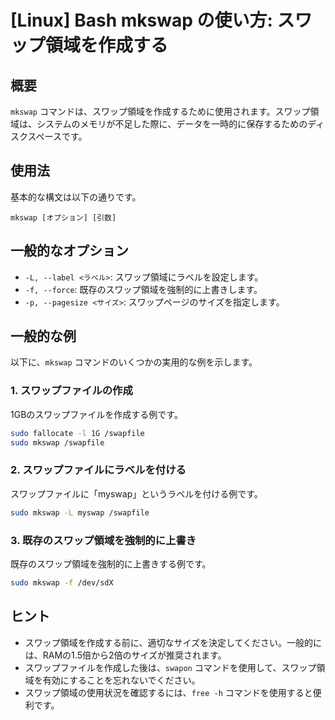 # [Linux] Bash mkswap の使い方: スワップ領域を作成する

## 概要
`mkswap` コマンドは、スワップ領域を作成するために使用されます。スワップ領域は、システムのメモリが不足した際に、データを一時的に保存するためのディスクスペースです。

## 使用法
基本的な構文は以下の通りです。

```
mkswap [オプション] [引数]
```

## 一般的なオプション
- `-L, --label <ラベル>`: スワップ領域にラベルを設定します。
- `-f, --force`: 既存のスワップ領域を強制的に上書きします。
- `-p, --pagesize <サイズ>`: スワップページのサイズを指定します。

## 一般的な例
以下に、`mkswap` コマンドのいくつかの実用的な例を示します。

### 1. スワップファイルの作成
1GBのスワップファイルを作成する例です。

```bash
sudo fallocate -l 1G /swapfile
sudo mkswap /swapfile
```

### 2. スワップファイルにラベルを付ける
スワップファイルに「myswap」というラベルを付ける例です。

```bash
sudo mkswap -L myswap /swapfile
```

### 3. 既存のスワップ領域を強制的に上書き
既存のスワップ領域を強制的に上書きする例です。

```bash
sudo mkswap -f /dev/sdX
```

## ヒント
- スワップ領域を作成する前に、適切なサイズを決定してください。一般的には、RAMの1.5倍から2倍のサイズが推奨されます。
- スワップファイルを作成した後は、`swapon` コマンドを使用して、スワップ領域を有効にすることを忘れないでください。
- スワップ領域の使用状況を確認するには、`free -h` コマンドを使用すると便利です。